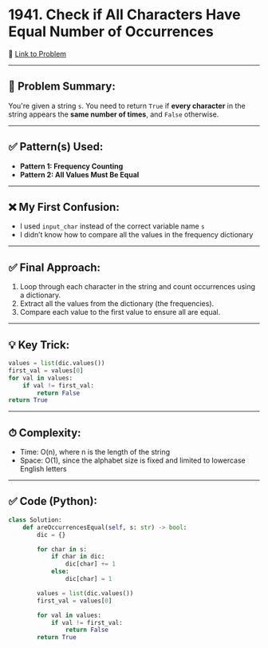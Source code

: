 # 1941. Check if All Characters Have Equal Number of Occurrences

🔗 [Link to Problem](https://leetcode.com/problems/check-if-all-characters-have-equal-number-of-occurrences)

---

## 🧠 Problem Summary:
You're given a string `s`. You need to return `True` if **every character** in the string appears the **same number of times**, and `False` otherwise.

---

## ✅ Pattern(s) Used:
- **Pattern 1: Frequency Counting**
- **Pattern 2: All Values Must Be Equal**

---

## ❌ My First Confusion:
- I used `input_char` instead of the correct variable name `s`
- I didn’t know how to compare all the values in the frequency dictionary

---

## ✅ Final Approach:
1. Loop through each character in the string and count occurrences using a dictionary.
2. Extract all the values from the dictionary (the frequencies).
3. Compare each value to the first value to ensure all are equal.

---

## 💡 Key Trick:
```python
values = list(dic.values())
first_val = values[0]
for val in values:
    if val != first_val:
        return False
return True
```

---

## ⏱ Complexity:
- Time: O(n), where n is the length of the string
- Space: O(1), since the alphabet size is fixed and limited to lowercase English letters

---

## ✅ Code (Python):
```python
class Solution:
    def areOccurrencesEqual(self, s: str) -> bool:
        dic = {}

        for char in s:
            if char in dic:
                dic[char] += 1
            else:
                dic[char] = 1

        values = list(dic.values())
        first_val = values[0]

        for val in values:
            if val != first_val:
                return False
        return True
```
